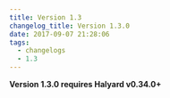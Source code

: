 ```yaml
---
title: Version 1.3
changelog_title: Version 1.3.0
date: 2017-09-07 21:28:06
tags:
  - changelogs
  - 1.3
---
```


**Version 1.3.0 requires Halyard v0.34.0+**

<script src="https://gist.github.com/spinnaker-release/865084b13e404d756af452361beb3962.js"></script>
